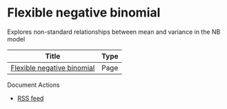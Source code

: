 #  Flexible negative binomial

Explores non-standard relationships between mean and variance in the NB model

| Title                           | Type |
| ------------------------------- | ---- |
| [Flexible negative binomial][1] | Page |

Document Actions

* [RSS feed][2]

[1]: flexible-negative-binomial-model/flexible-negative-binomial.html "Explores non-standard relationships between mean and variance in the NB model"
[2]: flexible-negative-binomial-model/RSS ""

